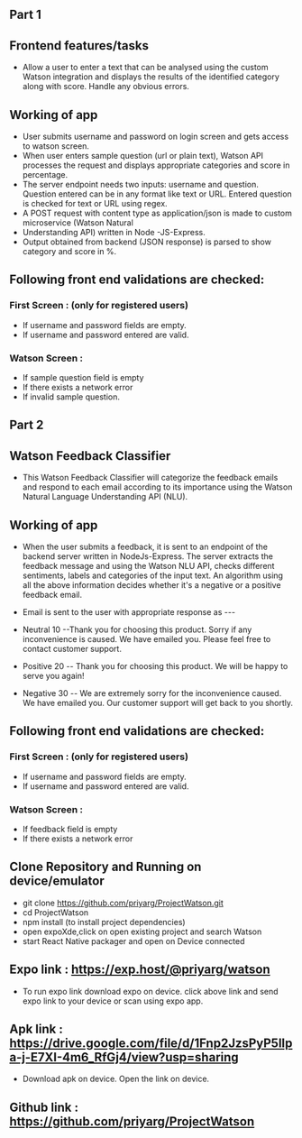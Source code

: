 
## Part 1

## Frontend features/tasks
* Allow a user to enter a text that can be analysed using the custom Watson integration and displays the results of the identified category along with score.
Handle any obvious errors.

## Working of app
* User submits username and password on login screen and gets access to watson screen.
* When user enters sample question (url or plain text), Watson API processes the request and displays appropriate           categories and score in percentage.
* The server endpoint needs two inputs: username and question. Question entered can be in any format like text or URL.      Entered question is checked for text or URL using regex. 
* A POST request with content type as application/json is made to custom microservice  (Watson Natural 
* Understanding API) written in Node -JS-Express.
* Output obtained from backend (JSON response) is parsed to show category and score in %.


## Following front end validations are checked:
### First Screen : (only for registered users)
* If username and password fields are empty.
* If username and password entered are valid.
### Watson Screen :
* If sample question field is empty
* If there exists a network error
* If invalid sample question.


## Part 2 

## Watson Feedback Classifier
* This Watson Feedback Classifier will categorize the feedback emails and respond to each email according to its importance using the Watson Natural Language Understanding API (NLU).

## Working of app

* When the user submits a feedback, it is sent to an endpoint of the backend server written in NodeJs-Express. The server extracts the feedback message and using the Watson NLU API, checks different sentiments, labels and categories of the input text. An algorithm using all the above information decides whether it's a negative or a positive feedback email.
* Email is sent to the user with appropriate response as ---

* Neutral 10 --Thank you for choosing this product. Sorry if any inconvenience is caused. We have emailed you. Please       feel free to contact customer support.
* Positive 20 -- Thank you for choosing this product. We will be happy to serve you again!
* Negative 30 -- We are extremely sorry  for the inconvenience caused. We have emailed you. Our customer support will get   back to you shortly.

## Following front end validations are checked:
### First Screen : (only for registered users)
* If username and password fields are empty.
* If username and password entered are valid.
### Watson Screen :
* If feedback field is empty
* If there exists a network error



## Clone Repository and Running on device/emulator

*  git clone https://github.com/priyarg/ProjectWatson.git
*  cd ProjectWatson
*  npm install (to install project dependencies)
*  open expoXde,click on open existing project and search Watson
*  start React Native packager and open on Device connected


## Expo link : https://exp.host/@priyarg/watson   
* To run expo link download expo on device. click above link and send expo link to your device or scan using expo app.

## Apk link : https://drive.google.com/file/d/1Fnp2JzsPyP5lIpa-j-E7XI-4m6_RfGj4/view?usp=sharing 
* Download apk on device.  Open the link on device.

## Github link : https://github.com/priyarg/ProjectWatson



